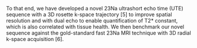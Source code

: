 To that end, we have developed a novel
23Na ultrashort echo time (UTE) sequence with a 3D rosette k-space trajectory [5] to improve spatial resolution and with dual echo to enable quantification of
T2* constant, which is also correlated with tissue health. We then benchmark our novel sequence against the gold-standard fast 23Na MRI technique with 3D
radial k-space acquisition [6].
